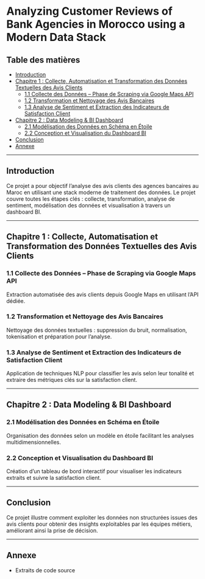 # Analyzing Customer Reviews of Bank Agencies in Morocco using a Modern Data Stack

## Table des matières

- [Introduction](#introduction)
- [Chapitre 1 : Collecte, Automatisation et Transformation des Données Textuelles des Avis Clients](#chapitre-1--collecte-automatisation-et-transformation-des-données-textuelles-des-avis-clients)
  - [1.1 Collecte des Données – Phase de Scraping via Google Maps API](#11-collecte-des-données--phase-de-scraping-via-google-maps-api)
  - [1.2 Transformation et Nettoyage des Avis Bancaires](#12-transformation-et-nettoyage-des-avis-bancaires)
  - [1.3 Analyse de Sentiment et Extraction des Indicateurs de Satisfaction Client](#13-analyse-de-sentiment-et-extraction-des-indicateurs-de-satisfaction-client)
- [Chapitre 2 : Data Modeling & BI Dashboard](#chapitre-2--data-modeling--bi-dashboard)
  - [2.1 Modélisation des Données en Schéma en Étoile](#21-modélisation-des-données-en-schéma-en-étoile)
  - [2.2 Conception et Visualisation du Dashboard BI](#22-conception-et-visualisation-du-dashboard-bi)
- [Conclusion](#conclusion)
- [Annexe](#annexe)

---

## Introduction

Ce projet a pour objectif l’analyse des avis clients des agences bancaires au Maroc en utilisant une stack moderne de traitement des données. Le projet couvre toutes les étapes clés : collecte, transformation, analyse de sentiment, modélisation des données et visualisation à travers un dashboard BI.

---

## Chapitre 1 : Collecte, Automatisation et Transformation des Données Textuelles des Avis Clients

### 1.1 Collecte des Données – Phase de Scraping via Google Maps API

Extraction automatisée des avis clients depuis Google Maps en utilisant l’API dédiée.

### 1.2 Transformation et Nettoyage des Avis Bancaires

Nettoyage des données textuelles : suppression du bruit, normalisation, tokenisation et préparation pour l’analyse.

### 1.3 Analyse de Sentiment et Extraction des Indicateurs de Satisfaction Client

Application de techniques NLP pour classifier les avis selon leur tonalité et extraire des métriques clés sur la satisfaction client.

---

## Chapitre 2 : Data Modeling & BI Dashboard

### 2.1 Modélisation des Données en Schéma en Étoile

Organisation des données selon un modèle en étoile facilitant les analyses multidimensionnelles.

### 2.2 Conception et Visualisation du Dashboard BI

Création d’un tableau de bord interactif pour visualiser les indicateurs extraits et suivre la satisfaction client.

---

## Conclusion

Ce projet illustre comment exploiter les données non structurées issues des avis clients pour obtenir des insights exploitables par les équipes métiers, améliorant ainsi la prise de décision.

---

## Annexe

- Extraits de code source  


